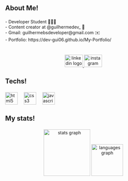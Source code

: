 <h2 align="left">About Me!</h2>

###

<p align="left">- Developer Student 👨🏾‍💻<br>- Content creator at @guilhermedev_ 📱<br>- Gmail: guilhermebsdeveloper@gmail.com ✉️<br>- Portfolio: https://dev-gui06.github.io/My-Portfolio/</p>

###

<br clear="both">

<div align="center">
  <a href="https://www.linkedin.com/in/guilherme-batista-santos/" target="_blank">
    <img src="https://raw.githubusercontent.com/maurodesouza/profile-readme-generator/master/src/assets/icons/social/linkedin/default.svg" width="58" height="40" alt="linkedin logo"  />
  </a>
  <a href="https://www.instagram.com/guilhermedev_/" target="_blank">
    <img src="https://raw.githubusercontent.com/maurodesouza/profile-readme-generator/master/src/assets/icons/social/instagram/default.svg" width="58" height="40" alt="instagram logo"  />
  </a>
</div>

###

<h2 align="left">Techs!</h2>

###

<div align="left">
  <img src="https://skillicons.dev/icons?i=html" height="40" alt="html5 logo"  />
  <img width="12" />
  <img src="https://skillicons.dev/icons?i=css" height="40" alt="css3 logo"  />
  <img width="12" />
  <img src="https://skillicons.dev/icons?i=js" height="40" alt="javascript logo"  />
</div>

###

<h2 align="left">My stats!</h2>

###

<div align="center">
  <img src="https://github-readme-stats.vercel.app/api?username=DEV-GUI06&hide_title=false&hide_rank=false&show_icons=true&include_all_commits=true&count_private=true&disable_animations=false&theme=prussian&locale=en&hide_border=false&order=1" height="150" alt="stats graph"  />
  <img src="https://github-readme-stats.vercel.app/api/top-langs?username=DEV-GUI06&locale=en&hide_title=false&layout=compact&card_width=320&langs_count=5&theme=prussian&hide_border=false&order=2" height="102" alt="languages graph"  />
</div>

###
